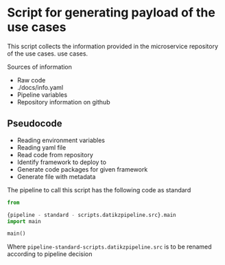 # Script for generating payload of the use cases

This script collects the information provided in the microservice repository of the use cases. 
use cases.

Sources of information

- Raw code
- ./docs/info.yaml
- Pipeline variables 
- Repository information on github

## Pseudocode

- Reading environment variables
- Reading yaml file
- Read code from repository
- Identify framework to deploy to
- Generate code packages for given framework
- Generate file with metadata

The pipeline to call this script has the following code as standard

~~~python
from

{pipeline - standard - scripts.datikzpipeline.src}.main
import main

main()
~~~

Where `pipeline-standard-scripts.datikzpipeline.src` is to be renamed according to pipeline decision

